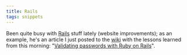 ```yaml
---
title: Rails
tags: snippets
---
```


Been quite busy with [Rails](http://wincent.com/wiki/Rails) stuff lately (website improvements); as an example, he's an article I just posted to the [wiki](http://wincent.com/wiki/wiki) with the lessons learned from this morning: "[Validating passwords with Ruby on Rails](http://wincent.com/wiki/Validating%20passwords%20with%20Ruby%20on%20Rails)".
